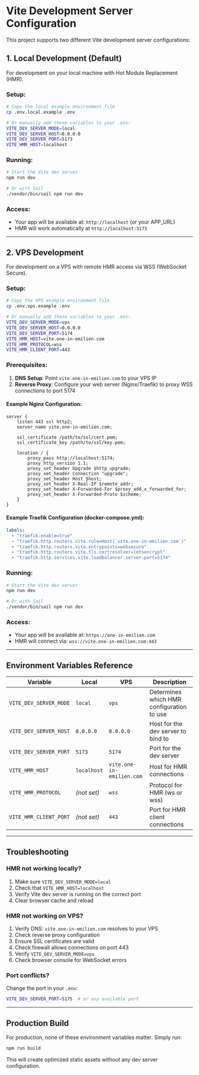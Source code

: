 # Vite Development Server Configuration

This project supports two different Vite development server configurations:

## 1. Local Development (Default)

For development on your local machine with Hot Module Replacement (HMR).

### Setup:

```bash
# Copy the local example environment file
cp .env.local.example .env

# Or manually add these variables to your .env:
VITE_DEV_SERVER_MODE=local
VITE_DEV_SERVER_HOST=0.0.0.0
VITE_DEV_SERVER_PORT=5173
VITE_HMR_HOST=localhost
```

### Running:

```bash
# Start the Vite dev server
npm run dev

# Or with Sail
./vendor/bin/sail npm run dev
```

### Access:
- Your app will be available at: `http://localhost` (or your APP_URL)
- HMR will work automatically at `http://localhost:5173`

---

## 2. VPS Development

For development on a VPS with remote HMR access via WSS (WebSocket Secure).

### Setup:

```bash
# Copy the VPS example environment file
cp .env.vps.example .env

# Or manually add these variables to your .env:
VITE_DEV_SERVER_MODE=vps
VITE_DEV_SERVER_HOST=0.0.0.0
VITE_DEV_SERVER_PORT=5174
VITE_HMR_HOST=vite.one-in-emilien.com
VITE_HMR_PROTOCOL=wss
VITE_HMR_CLIENT_PORT=443
```

### Prerequisites:

1. **DNS Setup**: Point `vite.one-in-emilien.com` to your VPS IP
2. **Reverse Proxy**: Configure your web server (Nginx/Traefik) to proxy WSS connections to port 5174

#### Example Nginx Configuration:

```nginx
server {
    listen 443 ssl http2;
    server_name vite.one-in-emilien.com;

    ssl_certificate /path/to/ssl/cert.pem;
    ssl_certificate_key /path/to/ssl/key.pem;

    location / {
        proxy_pass http://localhost:5174;
        proxy_http_version 1.1;
        proxy_set_header Upgrade $http_upgrade;
        proxy_set_header Connection "upgrade";
        proxy_set_header Host $host;
        proxy_set_header X-Real-IP $remote_addr;
        proxy_set_header X-Forwarded-For $proxy_add_x_forwarded_for;
        proxy_set_header X-Forwarded-Proto $scheme;
    }
}
```

#### Example Traefik Configuration (docker-compose.yml):

```yaml
labels:
  - "traefik.enable=true"
  - "traefik.http.routers.vite.rule=Host(`vite.one-in-emilien.com`)"
  - "traefik.http.routers.vite.entrypoints=websecure"
  - "traefik.http.routers.vite.tls.certresolver=letsencrypt"
  - "traefik.http.services.vite.loadbalancer.server.port=5174"
```

### Running:

```bash
# Start the Vite dev server
npm run dev

# Or with Sail
./vendor/bin/sail npm run dev
```

### Access:
- Your app will be available at: `https://one-in-emilien.com`
- HMR will connect via: `wss://vite.one-in-emilien.com:443`

---

## Environment Variables Reference

| Variable | Local | VPS | Description |
|----------|-------|-----|-------------|
| `VITE_DEV_SERVER_MODE` | `local` | `vps` | Determines which HMR configuration to use |
| `VITE_DEV_SERVER_HOST` | `0.0.0.0` | `0.0.0.0` | Host for the dev server to bind to |
| `VITE_DEV_SERVER_PORT` | `5173` | `5174` | Port for the dev server |
| `VITE_HMR_HOST` | `localhost` | `vite.one-in-emilien.com` | Host for HMR connections |
| `VITE_HMR_PROTOCOL` | _(not set)_ | `wss` | Protocol for HMR (ws or wss) |
| `VITE_HMR_CLIENT_PORT` | _(not set)_ | `443` | Port for HMR client connections |

---

## Troubleshooting

### HMR not working locally?

1. Make sure `VITE_DEV_SERVER_MODE=local`
2. Check that `VITE_HMR_HOST=localhost`
3. Verify Vite dev server is running on the correct port
4. Clear browser cache and reload

### HMR not working on VPS?

1. Verify DNS: `vite.one-in-emilien.com` resolves to your VPS
2. Check reverse proxy configuration
3. Ensure SSL certificates are valid
4. Check firewall allows connections on port 443
5. Verify `VITE_DEV_SERVER_MODE=vps`
6. Check browser console for WebSocket errors

### Port conflicts?

Change the port in your `.env`:
```bash
VITE_DEV_SERVER_PORT=5175  # or any available port
```

---

## Production Build

For production, none of these environment variables matter. Simply run:

```bash
npm run build
```

This will create optimized static assets without any dev server configuration.
